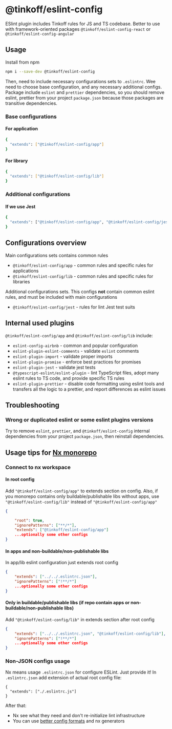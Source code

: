 # @tinkoff/eslint-config

ESlint plugin includes Tinkoff rules for JS and TS codebase. Better to use with framework-oriented packages `@tinkoff/eslint-config-react` or `@tinkoff/eslint-config-angular`

## Usage

Install from npm

```bash
npm i --save-dev @tinkoff/eslint-config
```

Then, need to include necessary configurations sets to `.eslintrc`. Wee need to choose base configuration, and any
necessary additional configs. Package include `eslint` and `prettier` dependencies, so you should remove eslint, prettier from your project `package.json` because those packages are transitive dependencies.

### Base configurations

#### For application

```bash
{
  "extends": ["@tinkoff/eslint-config/app"]
}
```

#### For library

```bash
{
  "extends": ["@tinkoff/eslint-config/lib"]
}
```

### Additional configurations

#### If we use Jest

```bash
{
  "extends": ["@tinkoff/eslint-config/app", "@tinkoff/eslint-config/jest"]
}
```

## Configurations overview

Main configurations sets contains common rules

- `@tinkoff/eslint-config/app` - common rules and specific rules for applications
- `@tinkoff/eslint-config/lib` - common rules and specific rules for libraries

Additional configurations sets. This configs **not** contain common eslint rules, and must be included with main
configurations

- `@tinkoff/eslint-config/jest` - rules for lint Jest test suits

## Internal used plugins

`@tinkoff/eslint-config/app` and `@tinkoff/eslint-config/lib` include:

- `eslint-config-airbnb` - common and popular configuration
- `eslint-plugin-eslint-comments` - validate `eslint` comments
- `eslint-plugin-import` - validate proper imports
- `eslint-plugin-promise` - enforce best practices for promises
- `eslint-plugin-jest` - validate jest tests
- `@typescript-eslint/eslint-plugin` - lint TypeScript files, adopt many eslint rules to TS code, and provide specific
  TS rules
- `eslint-plugin-prettier` - disable code formatting using eslint tools and transfers all the logic to a prettier, and
  report differences as eslint issues

## Troubleshooting

### Wrong or duplicated eslint or some eslint plugins versions

Try to remove `eslint`, `prettier`, and `@tinkoff/eslint-config` internal dependencies from your project `package.json`,
then reinstall dependencies.

## Usage tips for [Nx monorepo](https://nrwl.io/)

### Connect to nx workspace

#### In root config

Add `"@tinkoff/eslint-config/app"` to extends section on config.
Also, if you monorepo contains only buildable/publishable libs without apps, use `"@tinkoff/eslint-config/lib"` instead of `"@tinkoff/eslint-config/app"`

```json
{

    "root": true,
    "ignorePatterns": ["**/*"],
    "extends": ["@tinkoff/eslint-config/app"]
    ...optionally some other configs
}
```

#### In apps and non-buildable/non-publishable libs

In app/lib eslint configuration just extends root config

```json
{
    "extends": ["../../.eslintrc.json"],
    "ignorePatterns": ["!**/*"]
    ...optionally some other configs
}
```

#### Only in buildable/publishable libs (if repo contain apps or non-buildable/non-publishable libs)

Add `"@tinkoff/eslint-config/lib"` in extends section after root config

```json
{
    "extends": ["../../.eslintrc.json", "@tinkoff/eslint-config/lib"],
    "ignorePatterns": ["!**/*"]
    ...optionally some other configs
}
```

### Non-JSON configs usage

Nx means usage `.eslintrc.json` for configure ESLint. Just provide it! In `.eslintrc.json` add extension of actual root config file:

```
{
  "extends": ["./.eslintrc.js"]
}
```

After that:

- Nx see what they need and don't re-initialize lint infrastructure
- You can use [better config formats](https://eslint.org/docs/latest/user-guide/configuring/configuration-files#configuration-file-formats) and nx generators
